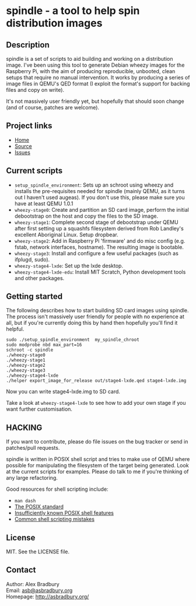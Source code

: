 # spindle - a tool to help spin distribution images

## Description
spindle is a set of scripts to aid building and working on a distribution 
image. I've been using this tool to generate Debian wheezy images for the 
Raspberry Pi, with the aim of producing reproducible, unbooted, clean setups 
that require no manual intervention. It works by producing a series of image 
files in QEMU's QED format (I exploit the format's support for backing files 
and copy on write).

It's not massively user friendly yet, but hopefully that should soon change 
(and of course, patches are welcome).

## Project links
* [Home](http://asbradbury.org/projects/spindle/)
* [Source](https://github.com/asb/spindle)
* [Issues](https://github.com/asb/spindle/issues)

## Current scripts
* `setup_spindle_environment`: Sets up an schroot using wheezy and installs 
the pre-requisites needed for spindle (mainly QEMU, as it turns out I haven't 
used augeas). If you don't use this, please make sure you have at least QEMU 
1.0.1
* `wheezy-stage0`: Create and partition an SD card image, perform the initial 
debootstrap on the host and copy the files to the SD image.
* `wheezy-stage1`: Complete second stage of debootstrap under QEMU after first 
setting up a squashfs filesystem derived from Rob Landley's excellent 
Aboriginal Linux. Setup dropbear.
* `wheezy-stage2`: Add in Raspberry Pi 'firmware' and do misc config (e.g.  
fstab, network interfaces, hostname). The resulting image is bootable.
* `wheezy-stage3`: Install and configure a few useful packages (such as 
ifplugd, sudo).
* `wheezy-stage4-lxde`: Set up the lxde desktop.
* `wheezy-stage4-lxde-edu`: Install MIT Scratch, Python development tools and 
other packages.

## Getting started
The following describes how to start building SD card images using spindle.  
The process isn't massively user friendly for people with no experience at 
all, but if you're currently doing this by hand then hopefully you'll find it 
helpful.

    sudo ./setup_spindle_environment  my_spindle_chroot
    sudo modprobe nbd max_part=16
    schroot -c spindle
    ./wheezy-stage0
    ./wheezy-stage1
    ./wheezy-stage2
    ./wheezy-stage3
    ./wheezy-stage4-lxde
    ./helper export_image_for_release out/stage4-lxde.qed stage4-lxde.img

Now you can write stage4-lxde.img to SD card.

Take a look at `wheezy-stage4-lxde` to see how to add your own stage if you 
want further customisation.

## HACKING
If you want to contribute, please do file issues on the bug tracker or send in 
patches/pull requests.

spindle is written in POSIX shell script and tries to make use of QEMU where 
possible for manipulating the filesystem of the target being generated. Look 
at the current scripts for examples. Please do talk to me if you're thinking 
of any large refactoring.

Good resources for shell scripting include:

* `man dash`
* [The POSIX standard](http://pubs.opengroup.org/onlinepubs/009695399/utilities/xcu_chap02.html)
* [Insufficiently known POSIX shell features](http://apenwarr.ca/log/?m=201102#28)
* [Common shell scripting mistakes](http://www.pixelbeat.org/programming/shell_script_mistakes.html)

## License
MIT. See the LICENSE file.

## Contact
Author: Alex Bradbury  
Email: <asb@asbradbury.org>  
Homepage: <http://asbradbury.org/>
